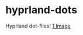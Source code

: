 # hyprland-dots
Hyprland dot-files!
[1 Image](https://github.com/wholos/hyprland-dots/blob/main/stol.png)
